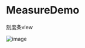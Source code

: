 # MeasureDemo
刻度条view

 ![image](http://img.blog.csdn.net/20170511193914247?watermark/2/text/aHR0cDovL2Jsb2cuY3Nkbi5uZXQvdnZfYnVn/font/5a6L5L2T/fontsize/400/fill/I0JBQkFCMA==/dissolve/70/gravity/SouthEast)
